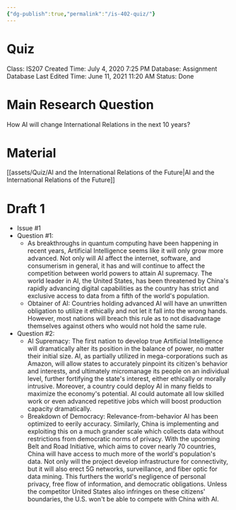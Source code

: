 ```yaml
---
{"dg-publish":true,"permalink":"/is-402-quiz/"}
---
```


# Quiz

Class: IS207
Created Time: July 4, 2020 7:25 PM
Database: Assignment Database
Last Edited Time: June 11, 2021 11:20 AM
Status: Done

# Main Research Question

How AI will change International Relations in the next 10 years?

# Material

[[assets/Quiz/AI and the International Relations of the Future\|AI and the International Relations of the Future]]

# Draft 1

- Issue #1
- Question #1:
    - As breakthroughs in quantum computing have been happening in recent years, Artificial Intelligence seems like it will only grow more advanced. Not only will AI affect the internet, software, and consumerism in general, it has and will continue to affect the competition between world powers to attain AI supremacy. The world leader in AI, the United States, has been threatened by China's rapidly advancing digital capabilities as the country has strict and exclusive access to data from a fifth of the world's population.
    - Obtainer of AI: Countries holding advanced AI will have an unwritten obligation to utilize it ethically and not let it fall into the wrong hands. However, most nations will breach this rule as to not disadvantage themselves against others who would not hold the same rule.
- Question #2:
    - AI Supremacy: The first nation to develop true Artificial Intelligence will dramatically alter its position in the balance of power, no matter their initial size. AI, as partially utilized in mega-corporations such as Amazon, will allow states to accurately pinpoint its citizen's behavior and interests, and ultimately micromanage its people on an individual level, further fortifying the state's interest, either ethically or morally intrusive. Moreover, a country could deploy AI in many fields to maximize the economy's potential. AI could automate all low skilled work or even advanced repetitive jobs which will boost production capacity dramatically.
    - Breakdown of Democracy: Relevance-from-behavior AI has been optimized to eerily accuracy. Similarly, China is implementing and exploiting this on a much grander scale which collects data without restrictions from democratic norms of privacy. With the upcoming Belt and Road Initiative, which aims to cover nearly 70 countries, China will have access to much more of the world's population's data. Not only will the project develop infrastructure for connectivity, but it will also erect 5G networks, surveillance, and fiber optic for data mining. This furthers the world's negligence of personal privacy, free flow of information, and democratic obligations. Unless the competitor United States also infringes on these citizens' boundaries, the U.S. won't be able to compete with China with AI.